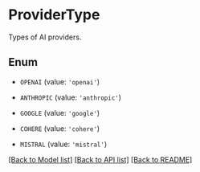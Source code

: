 # ProviderType

Types of AI providers.

## Enum

* `OPENAI` (value: `'openai'`)

* `ANTHROPIC` (value: `'anthropic'`)

* `GOOGLE` (value: `'google'`)

* `COHERE` (value: `'cohere'`)

* `MISTRAL` (value: `'mistral'`)

[[Back to Model list]](../README.md#documentation-for-models) [[Back to API list]](../README.md#documentation-for-api-endpoints) [[Back to README]](../README.md)


